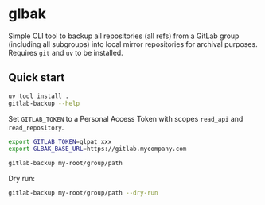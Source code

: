 # glbak

Simple CLI tool to backup all repositories (all refs) from a GitLab group (including all subgroups)
into local mirror repositories for archival purposes. Requires `git` and `uv` to be installed.

## Quick start

```bash
uv tool install .
gitlab-backup --help
```

Set `GITLAB_TOKEN` to a Personal Access Token with scopes `read_api` and `read_repository`.

```bash
export GITLAB_TOKEN=glpat_xxx
export GLBAK_BASE_URL=https://gitlab.mycompany.com

gitlab-backup my-root/group/path
```

Dry run:

```bash
gitlab-backup my-root/group/path --dry-run
```
